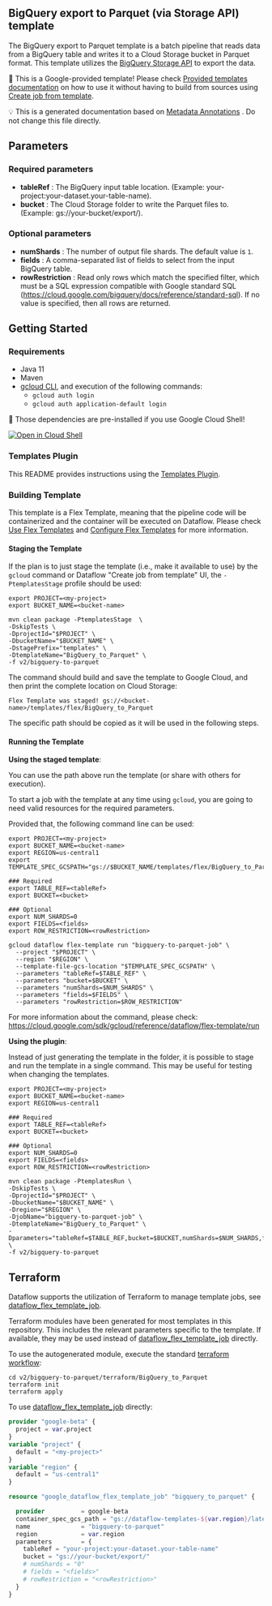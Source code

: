 
BigQuery export to Parquet (via Storage API) template
---
The BigQuery export to Parquet template is a batch pipeline that reads data from
a BigQuery table and writes it to a Cloud Storage bucket in Parquet format. This
template utilizes the <a
href="https://cloud.google.com/bigquery/docs/reference/storage">BigQuery Storage
API</a> to export the data.


:memo: This is a Google-provided template! Please
check [Provided templates documentation](https://cloud.google.com/dataflow/docs/guides/templates/provided/bigquery-to-parquet)
on how to use it without having to build from sources using [Create job from template](https://console.cloud.google.com/dataflow/createjob?template=BigQuery_to_Parquet).

:bulb: This is a generated documentation based
on [Metadata Annotations](https://github.com/GoogleCloudPlatform/DataflowTemplates#metadata-annotations)
. Do not change this file directly.

## Parameters

### Required parameters

* **tableRef** : The BigQuery input table location. (Example: your-project:your-dataset.your-table-name).
* **bucket** : The Cloud Storage folder to write the Parquet files to. (Example: gs://your-bucket/export/).

### Optional parameters

* **numShards** : The number of output file shards. The default value is `1`.
* **fields** : A comma-separated list of fields to select from the input BigQuery table.
* **rowRestriction** : Read only rows which match the specified filter, which must be a SQL expression compatible with Google standard SQL (https://cloud.google.com/bigquery/docs/reference/standard-sql). If no value is specified, then all rows are returned.



## Getting Started

### Requirements

* Java 11
* Maven
* [gcloud CLI](https://cloud.google.com/sdk/gcloud), and execution of the
  following commands:
  * `gcloud auth login`
  * `gcloud auth application-default login`

:star2: Those dependencies are pre-installed if you use Google Cloud Shell!

[![Open in Cloud Shell](http://gstatic.com/cloudssh/images/open-btn.svg)](https://console.cloud.google.com/cloudshell/editor?cloudshell_git_repo=https%3A%2F%2Fgithub.com%2FGoogleCloudPlatform%2FDataflowTemplates.git&cloudshell_open_in_editor=v2/bigquery-to-parquet/src/main/java/com/google/cloud/teleport/v2/templates/BigQueryToParquet.java)

### Templates Plugin

This README provides instructions using
the [Templates Plugin](https://github.com/GoogleCloudPlatform/DataflowTemplates#templates-plugin).

### Building Template

This template is a Flex Template, meaning that the pipeline code will be
containerized and the container will be executed on Dataflow. Please
check [Use Flex Templates](https://cloud.google.com/dataflow/docs/guides/templates/using-flex-templates)
and [Configure Flex Templates](https://cloud.google.com/dataflow/docs/guides/templates/configuring-flex-templates)
for more information.

#### Staging the Template

If the plan is to just stage the template (i.e., make it available to use) by
the `gcloud` command or Dataflow "Create job from template" UI,
the `-PtemplatesStage` profile should be used:

```shell
export PROJECT=<my-project>
export BUCKET_NAME=<bucket-name>

mvn clean package -PtemplatesStage  \
-DskipTests \
-DprojectId="$PROJECT" \
-DbucketName="$BUCKET_NAME" \
-DstagePrefix="templates" \
-DtemplateName="BigQuery_to_Parquet" \
-f v2/bigquery-to-parquet
```


The command should build and save the template to Google Cloud, and then print
the complete location on Cloud Storage:

```
Flex Template was staged! gs://<bucket-name>/templates/flex/BigQuery_to_Parquet
```

The specific path should be copied as it will be used in the following steps.

#### Running the Template

**Using the staged template**:

You can use the path above run the template (or share with others for execution).

To start a job with the template at any time using `gcloud`, you are going to
need valid resources for the required parameters.

Provided that, the following command line can be used:

```shell
export PROJECT=<my-project>
export BUCKET_NAME=<bucket-name>
export REGION=us-central1
export TEMPLATE_SPEC_GCSPATH="gs://$BUCKET_NAME/templates/flex/BigQuery_to_Parquet"

### Required
export TABLE_REF=<tableRef>
export BUCKET=<bucket>

### Optional
export NUM_SHARDS=0
export FIELDS=<fields>
export ROW_RESTRICTION=<rowRestriction>

gcloud dataflow flex-template run "bigquery-to-parquet-job" \
  --project "$PROJECT" \
  --region "$REGION" \
  --template-file-gcs-location "$TEMPLATE_SPEC_GCSPATH" \
  --parameters "tableRef=$TABLE_REF" \
  --parameters "bucket=$BUCKET" \
  --parameters "numShards=$NUM_SHARDS" \
  --parameters "fields=$FIELDS" \
  --parameters "rowRestriction=$ROW_RESTRICTION"
```

For more information about the command, please check:
https://cloud.google.com/sdk/gcloud/reference/dataflow/flex-template/run


**Using the plugin**:

Instead of just generating the template in the folder, it is possible to stage
and run the template in a single command. This may be useful for testing when
changing the templates.

```shell
export PROJECT=<my-project>
export BUCKET_NAME=<bucket-name>
export REGION=us-central1

### Required
export TABLE_REF=<tableRef>
export BUCKET=<bucket>

### Optional
export NUM_SHARDS=0
export FIELDS=<fields>
export ROW_RESTRICTION=<rowRestriction>

mvn clean package -PtemplatesRun \
-DskipTests \
-DprojectId="$PROJECT" \
-DbucketName="$BUCKET_NAME" \
-Dregion="$REGION" \
-DjobName="bigquery-to-parquet-job" \
-DtemplateName="BigQuery_to_Parquet" \
-Dparameters="tableRef=$TABLE_REF,bucket=$BUCKET,numShards=$NUM_SHARDS,fields=$FIELDS,rowRestriction=$ROW_RESTRICTION" \
-f v2/bigquery-to-parquet
```

## Terraform

Dataflow supports the utilization of Terraform to manage template jobs,
see [dataflow_flex_template_job](https://registry.terraform.io/providers/hashicorp/google/latest/docs/resources/dataflow_flex_template_job).

Terraform modules have been generated for most templates in this repository. This includes the relevant parameters
specific to the template. If available, they may be used instead of
[dataflow_flex_template_job](https://registry.terraform.io/providers/hashicorp/google/latest/docs/resources/dataflow_flex_template_job)
directly.

To use the autogenerated module, execute the standard
[terraform workflow](https://developer.hashicorp.com/terraform/intro/core-workflow):

```shell
cd v2/bigquery-to-parquet/terraform/BigQuery_to_Parquet
terraform init
terraform apply
```

To use
[dataflow_flex_template_job](https://registry.terraform.io/providers/hashicorp/google/latest/docs/resources/dataflow_flex_template_job)
directly:

```terraform
provider "google-beta" {
  project = var.project
}
variable "project" {
  default = "<my-project>"
}
variable "region" {
  default = "us-central1"
}

resource "google_dataflow_flex_template_job" "bigquery_to_parquet" {

  provider          = google-beta
  container_spec_gcs_path = "gs://dataflow-templates-${var.region}/latest/flex/BigQuery_to_Parquet"
  name              = "bigquery-to-parquet"
  region            = var.region
  parameters        = {
    tableRef = "your-project:your-dataset.your-table-name"
    bucket = "gs://your-bucket/export/"
    # numShards = "0"
    # fields = "<fields>"
    # rowRestriction = "<rowRestriction>"
  }
}
```
